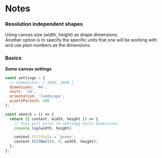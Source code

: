 # Notes

### Resolution independent shapes
Using canvas size (width, height) as shape dimensions.  
Another option is to specify the specific units that one will be working with and use plain numbers as the dimensions.

### Basics

**Some canvas settings**

```js
const settings = {
  // dimensions: [ 2048, 2048 ]
  dimensions: 'A4',
  units: 'cm',
  orientation: 'landscape',
  pixelsPerInch: 300
};

const sketch = () => {
  return ({ context, width, height }) => {
    // this will print in settingg units dimensions
    console.log(width, height)

    context.fillStyle = 'green';
    context.fillRect(0, 0, width, height);
  };
};
```